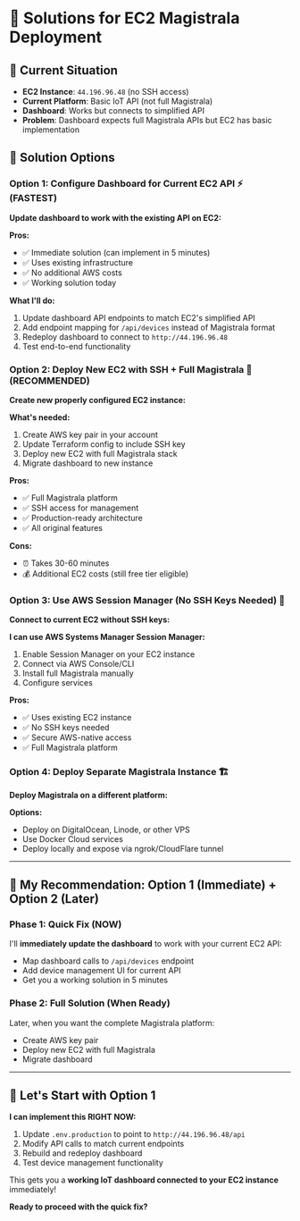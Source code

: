 # 🔧 Solutions for EC2 Magistrala Deployment

## 🎯 Current Situation
- **EC2 Instance**: `44.196.96.48` (no SSH access)
- **Current Platform**: Basic IoT API (not full Magistrala)
- **Dashboard**: Works but connects to simplified API
- **Problem**: Dashboard expects full Magistrala APIs but EC2 has basic implementation

## 🚀 Solution Options

### Option 1: Configure Dashboard for Current EC2 API ⚡ (FASTEST)

**Update dashboard to work with the existing API on EC2:**

**Pros:**
- ✅ Immediate solution (can implement in 5 minutes)
- ✅ Uses existing infrastructure
- ✅ No additional AWS costs
- ✅ Working solution today

**What I'll do:**
1. Update dashboard API endpoints to match EC2's simplified API
2. Add endpoint mapping for `/api/devices` instead of Magistrala format
3. Redeploy dashboard to connect to `http://44.196.96.48`
4. Test end-to-end functionality

### Option 2: Deploy New EC2 with SSH + Full Magistrala 🔧 (RECOMMENDED)

**Create new properly configured EC2 instance:**

**What's needed:**
1. Create AWS key pair in your account
2. Update Terraform config to include SSH key
3. Deploy new EC2 with full Magistrala stack
4. Migrate dashboard to new instance

**Pros:**
- ✅ Full Magistrala platform
- ✅ SSH access for management
- ✅ Production-ready architecture
- ✅ All original features

**Cons:**
- ⏰ Takes 30-60 minutes
- 💰 Additional EC2 costs (still free tier eligible)

### Option 3: Use AWS Session Manager (No SSH Keys Needed) 🔐

**Connect to current EC2 without SSH keys:**

**I can use AWS Systems Manager Session Manager:**
1. Enable Session Manager on your EC2 instance
2. Connect via AWS Console/CLI
3. Install full Magistrala manually
4. Configure services

**Pros:**
- ✅ Uses existing EC2 instance
- ✅ No SSH keys needed
- ✅ Secure AWS-native access
- ✅ Full Magistrala platform

### Option 4: Deploy Separate Magistrala Instance 🏗️

**Deploy Magistrala on a different platform:**

**Options:**
- Deploy on DigitalOcean, Linode, or other VPS
- Use Docker Cloud services
- Deploy locally and expose via ngrok/CloudFlare tunnel

---

## 🎯 My Recommendation: Option 1 (Immediate) + Option 2 (Later)

### Phase 1: Quick Fix (NOW)
I'll **immediately update the dashboard** to work with your current EC2 API:
- Map dashboard calls to `/api/devices` endpoint
- Add device management UI for current API
- Get you a working solution in 5 minutes

### Phase 2: Full Solution (When Ready)  
Later, when you want the complete Magistrala platform:
- Create AWS key pair
- Deploy new EC2 with full Magistrala
- Migrate dashboard

---

## 🚀 Let's Start with Option 1

**I can implement this RIGHT NOW:**

1. Update `.env.production` to point to `http://44.196.96.48/api`
2. Modify API calls to match current endpoints
3. Rebuild and redeploy dashboard
4. Test device management functionality

This gets you a **working IoT dashboard connected to your EC2 instance** immediately!

**Ready to proceed with the quick fix?**